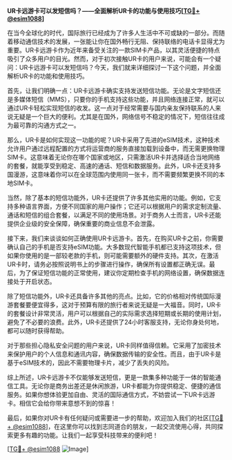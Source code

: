 **UR卡远游卡可以发短信吗？——全面解析UR卡的功能与使用技巧[[TG💪+ @esim1088](https://t.me/s/esim1088)]**

在当今全球化的时代，国际旅行已经成为了许多人生活中不可或缺的一部分。而随着移动通信技术的发展，一张能让你在国外畅行无阻、保持联络的电话卡显得尤为重要。UR卡远游卡作为近年来备受关注的一款SIM卡产品，以其灵活便捷的特点吸引了众多用户的目光。然而，对于初次接触UR卡的用户来说，可能会有一个疑问：UR卡远游卡可以发短信吗？今天，我们就来详细探讨一下这个问题，并全面解析UR卡的功能和使用技巧。

首先，让我们明确一点：UR卡远游卡确实支持发送短信功能。无论是文字短信还是多媒体短信（MMS），只要你的手机支持这些功能，并且网络连接正常，就可以通过UR卡轻松实现短信的收发。这一点对于经常需要与国内亲友保持联系的人来说无疑是一个巨大的便利。尤其是在国外，网络信号不稳定的情况下，短信往往成为最可靠的沟通方式之一。

那么，UR卡是如何实现这一功能的呢？UR卡采用了先进的eSIM技术，这种技术允许用户通过远程配置的方式将运营商的服务直接加载到设备中，而无需更换物理SIM卡。这意味着无论你在哪个国家或地区，只需激活UR卡并选择适合当地网络的套餐，就能享受到稳定、高速的通话、短信和数据服务。此外，UR卡还支持多国漫游，这意味着你可以在全球范围内使用同一张卡，而不需要频繁更换不同的本地SIM卡。

当然，除了基本的短信功能外，UR卡还提供了许多其他实用的功能。例如，它支持多种语言界面，方便不同国家的用户操作；它还可以根据用户的需求定制流量、通话和短信的组合套餐，以满足不同的使用场景。对于商务人士而言，UR卡还能提供企业级的安全保障，确保重要的商业信息不会泄露。

接下来，我们来谈谈如何正确使用UR卡远游卡。首先，在购买UR卡之前，你需要确认自己的手机是否支持eSIM功能。大多数现代智能手机都已支持这项技术，但如果你使用的是一部较老款的手机，则可能需要额外的硬件支持。其次，在激活UR卡时，请务必按照说明书上的步骤进行操作，确保所有设置都正确无误。最后，为了保证短信功能的正常使用，建议你定期检查手机的网络设置，确保数据连接处于开启状态。

除了短信功能外，UR卡还具备许多其他的亮点。比如，它的价格相对传统国际漫游套餐要便宜得多，这对于预算有限的旅行者来说无疑是一大福音。同时，UR卡的套餐设计非常灵活，用户可以根据自己的实际需求选择短期或长期的使用计划，避免了不必要的浪费。此外，UR卡还提供了24小时客服支持，无论你身处何地，都可以随时获得帮助。

对于那些担心隐私安全问题的用户来说，UR卡同样值得信赖。它采用了加密技术来保护用户的个人信息和通讯内容，确保数据传输的安全性。而且，由于UR卡是基于eSIM技术的，因此不需要物理卡片，减少了丢失的风险。

综上所述，UR卡远游卡不仅能够发送短信，更是一款集多种功能于一体的智能通信工具。无论你是商务出差还是休闲旅游，UR卡都能为你提供稳定、便捷的通信服务。如果你想体验更加自由、灵活的国际通信方式，不妨尝试一下UR卡远游卡。相信它会给你带来意想不到的惊喜！

最后，如果你对UR卡有任何疑问或需要进一步的帮助，欢迎加入我们的社区[[TG💪+ @esim1088](https://t.me/s/esim1088)]，在这里你可以找到志同道合的朋友，一起交流使用心得，共同探索更多有趣的功能。让我们一起享受科技带来的便利吧！ 

[[TG💪+ @esim1088](https://t.me/s/esim1088) ![Image](https://i.postimg.cc/4NQfJmqS/Snipaste-2025-05-13-00-14-12.png)]